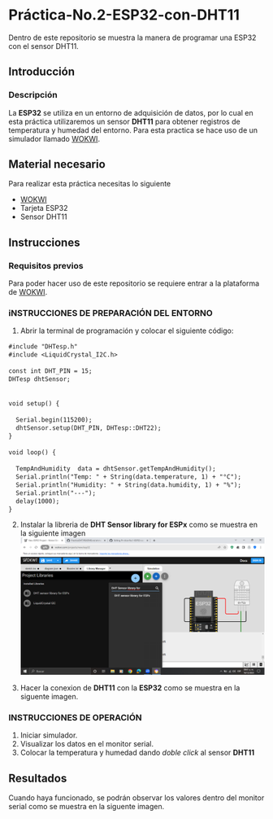 # Práctica-No.2-ESP32-con-DHT11
Dentro de este repositorio se muestra la manera de programar una ESP32 con el sensor DHT11.
## Introducción
### Descripción
La **ESP32** se utiliza en un entorno de adquisición de datos, por lo cual en esta práctica utilizaremos un sensor **DHT11** para obtener registros de temperatura y humedad del entorno. Para esta practica se hace uso de un simulador llamado [WOKWI](https://wokwi.com/projects/new/esp32).
## Material necesario
Para realizar esta práctica necesitas lo siguiente

- [WOKWI](https://wokwi.com/projects/new/esp32)
- Tarjeta ESP32
- Sensor DHT11
## Instrucciones
### Requisitos previos
Para poder hacer uso de este repositorio se requiere entrar a la plataforma de [WOKWI](https://wokwi.com/projects/new/esp32).
### iNSTRUCCIONES DE PREPARACIÓN DEL ENTORNO
1. Abrir la terminal de programación y colocar el siguiente código:

```
#include "DHTesp.h"
#include <LiquidCrystal_I2C.h>

const int DHT_PIN = 15;
DHTesp dhtSensor;


void setup() {

  Serial.begin(115200);
  dhtSensor.setup(DHT_PIN, DHTesp::DHT22);
}

void loop() {

  TempAndHumidity  data = dhtSensor.getTempAndHumidity();
  Serial.println("Temp: " + String(data.temperature, 1) + "°C");
  Serial.println("Humidity: " + String(data.humidity, 1) + "%");
  Serial.println("---");
  delay(1000);
}

```
2. Instalar la libreria de **DHT Sensor library for ESPx** como se muestra en la siguiente imagen
![](https://github.com/AbrahamCH1/Pr-ctica-No.1-ESP32-con-DHT11/blob/main/Captura%20de%20pantalla%20(290).png?raw=true)

3. Hacer la conexion de **DHT11** con la **ESP32** como se muestra en la siguente imagen.
![]()
### INSTRUCCIONES DE OPERACIÓN
1. Iniciar simulador.
2. Visualizar los datos en el monitor serial.
3. Colocar la temperatura y humedad dando *doble click* al sensor **DHT11** 
## Resultados
Cuando haya funcionado, se podrán observar los valores dentro del monitor serial como se muestra en la siguente imagen.
![]()

